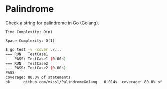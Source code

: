 # Palindrome

Check a string for palindrome in Go (Golang).

`Time Complexity: O(n)`

`Space Complexity: O(1)`

```Bash
$ go test -v -cover ./...
=== RUN   TestCase1
--- PASS: TestCase1 (0.00s)
=== RUN   TestCase2
--- PASS: TestCase2 (0.00s)
PASS
coverage: 80.0% of statements
ok  	github.com/mxssl/PalindromeGolang	0.014s	coverage: 80.0% of statements
```
